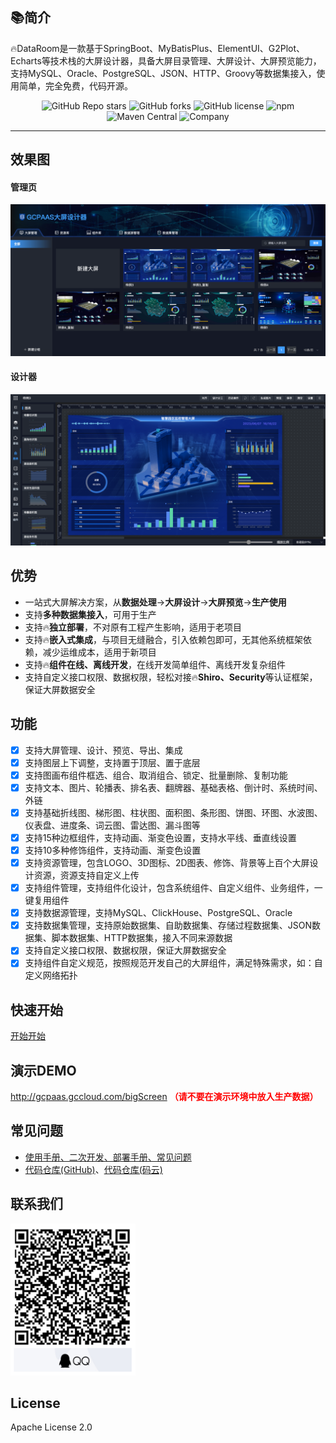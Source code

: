## 📚简介

🔥DataRoom是一款基于SpringBoot、MyBatisPlus、ElementUI、G2Plot、Echarts等技术栈的大屏设计器，具备大屏目录管理、大屏设计、大屏预览能力，支持MySQL、Oracle、PostgreSQL、JSON、HTTP、Groovy等数据集接入，使用简单，完全免费，代码开源。

<p align="center">
    <img alt="GitHub Repo stars" src="https://img.shields.io/github/stars/gcpaas/DataRoom?style=social">
    <img alt="GitHub forks" src="https://img.shields.io/github/forks/gcpaas/DataRoom?style=social">
    <img alt="GitHub license" src="https://img.shields.io/badge/license-Apache%20License%202.0-blue.svg">
    <img alt="npm" src="https://img.shields.io/npm/v/@gcpaas/data-room-ui">
    <img alt="Maven Central" src="https://img.shields.io/maven-central/v/com.gccloud/gc-starter-bigscreen-core">
    <img alt="Company" src="https://img.shields.io/badge/Author-科大国创云网科技有限公司-blue.svg">
</p>

-------------------------------------------------------------------------------

## 效果图

#### 管理页

<img alt="logo" src="./doc/images/home.png">

#### 设计器

<img alt="logo" src="./doc/images/design01.png">

## 优势

* 一站式大屏解决方案，从**数据处理**->**大屏设计**->**大屏预览**->**生产使用**
* 支持**多种数据集接入**，可用于生产
* 支持🔥**独立部署**，不对原有工程产生影响，适用于老项目
* 支持🔥**嵌入式集成**，与项目无缝融合，引入依赖包即可，无其他系统框架依赖，减少运维成本，适用于新项目
* 支持🔥**组件在线、离线开发**，在线开发简单组件、离线开发复杂组件
* 支持自定义接口权限、数据权限，轻松对接🔥**Shiro、Security**等认证框架，保证大屏数据安全

## 功能

- [x] 支持大屏管理、设计、预览、导出、集成
- [x] 支持图层上下调整，支持置于顶层、置于底层
- [x] 支持图画布组件框选、组合、取消组合、锁定、批量删除、复制功能
- [x] 支持文本、图片、轮播表、排名表、翻牌器、基础表格、倒计时、系统时间、外链
- [x] 支持基础折线图、梯形图、柱状图、面积图、条形图、饼图、环图、水波图、仪表盘、进度条、词云图、雷达图、漏斗图等
- [x] 支持15种边框组件，支持动画、渐变色设置，支持水平线、垂直线设置
- [x] 支持10多种修饰组件，支持动画、渐变色设置
- [x] 支持资源管理，包含LOGO、3D图标、2D图表、修饰、背景等上百个大屏设计资源，资源支持自定义上传
- [x] 支持组件管理，支持组件化设计，包含系统组件、自定义组件、业务组件，一键复用组件
- [x] 支持数据源管理，支持MySQL、ClickHouse、PostgreSQL、Oracle
- [x] 支持数据集管理，支持原始数据集、自助数据集、存储过程数据集、JSON数据集、脚本数据集、HTTP数据集，接入不同来源数据
- [x] 支持自定义接口权限、数据权限，保证大屏数据安全
- [x] 支持组件自定义规范，按照规范开发自己的大屏组件，满足特殊需求，如：自定义网络拓扑

## 快速开始

[开始开始](https://www.yuque.com/chuinixiongkou/bigscreen/ofy1bqhqgua1fu0f)

## 演示DEMO

<a href="http://gcpaas.gccloud.com/bigScreen" target="_blank"> http://gcpaas.gccloud.com/bigScreen </a>
<span style="color: red;font-weight: bold;">（请不要在演示环境中放入生产数据）</span>

## 常见问题

* [使用手册、二次开发、部署手册、常见问题](https://www.yuque.com/chuinixiongkou/bigscreen/index)
* [代码仓库(GitHub)](https://github.com/gcpaas/DataRoom)、[代码仓库(码云)](https://gitee.com/gcpaas/DataRoom)

## 联系我们

<p>
    <img alt="logo" width="200" src="./doc/images/qq.png">
</p>

## License

Apache License 2.0